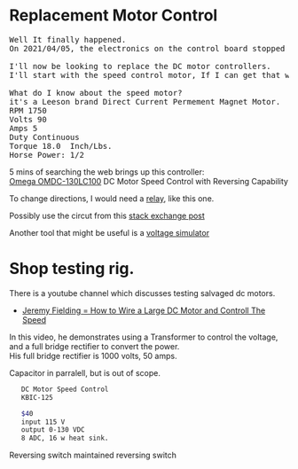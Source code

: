 # Replacement Motor Control

<pre>
Well It finally happened.
On 2021/04/05, the electronics on the control board stopped functioning.  

I'll now be looking to replace the DC motor controllers.  
I'll start with the speed control motor, If I can get that working, I'll proceed to the incline motor.  

What do I know about the speed motor?
it's a Leeson brand Direct Current Permement Magnet Motor.  
RPM 1750
Volts 90
Amps 5
Duty Continuous
Torque 18.0  Inch/Lbs. 
Horse Power: 1/2 
</pre>

5 mins of searching the web brings up this controller: <br/>
[Omega OMDC-130LC100] DC Motor Speed Control with Reversing Capability

To change directions, I would need a [relay], like this one.

Possibly use the circut from this [stack exchange post]

Another tool that might be useful is a [voltage simulator]

# Shop testing rig.  
There is a youtube channel which discusses testing salvaged dc motors.  
  - [Jeremy Fielding = How to Wire a Large DC Motor and Controll The Speed]

In this video, he demonstrates using a Transformer to control the voltage, and a full bridge rectifier to convert the power.  
His full bridge rectifier is 1000 volts, 50 amps.  

Capacitor in parralell, but is out of scope. 

```sh 
   DC Motor Speed Control
   KBIC-125

   $40
   input 115 V
   output 0-130 VDC
   8 ADC, 16 w heat sink.
```


Reversing switch
maintained reversing switch


<!-- Links -->
[Omega OMDC-130LC100]: https://www.omega.com/en-us/control-monitoring/motion-and-position/speed-controllers/omdc-130-series/p/OMDC-130LC100
[relay]: https://wiki.seeedstudio.com/Grove-SPDT_Relay_30A/#:~:text=The%20SPDT%20Relay(30A)%20is,normally%20closed%20terminal%20have%20continuity.

[voltage simulator]: https://plctools.com/analog-simulator-and-generator-with-lcd-0-10vdc-and-4-20ma/?gclid=CjwKCAjwjbCDBhAwEiwAiudBywzPKOBNzkBl22vg_1nG8vt0JkSl3Sjt2C_kO1iiuhbrtrwZ3A0K1hoClDMQAvD_BwE

[stack exchange post]:https://electronics.stackexchange.com/questions/425653/amplifier-for-10v-led-dimmer-control-using-raspberry-pi

[Jeremy Fielding = How to Wire a Large DC Motor and Controll The Speed]: https://www.youtube.com/watch?v=ASywVBU0ZwE
